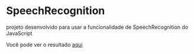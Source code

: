 # SpeechRecognition
projeto desenvolvido para usar a funcionalidade de SpeechRecognition do JavaScript

Você pode ver o resultado <a href="https://adivinhar-numero.vercel.app/">aqui</a>
